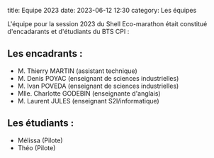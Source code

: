 title: Equipe 2023
date: 2023-06-12 12:30
category: Les équipes

L'équipe pour la session 2023 du Shell Eco-marathon était constitué d'encadarants et d'étudiants du BTS CPI :

## Les encadrants :
- M. Thierry MARTIN (assistant technique)
- M. Denis POYAC    (enseignant de sciences industrielles)
- M. Ivan POVEDA    (enseignant de sciences industrielles)
- Mlle. Charlotte GODEBIN (enseignante d'anglais)
- M. Laurent JULES  (enseignant S2I/informatique)

## Les étudiants :
- Mélissa  (Pilote)
- Théo (Pilote)

